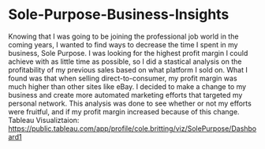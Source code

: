 # Sole-Purpose-Business-Insights
Knowing that I was going to be joining the professional job world in the coming years, I wanted to find ways to decrease the time I spent in my business, Sole Purpose. I was looking for the highest profit margin I could achieve with as little time as possible, so I did a stastical analysis on the profitability of my previous sales based on what platform I sold on. What I found was that when selling direct-to-consumer, my profit margin was much higher than other sites like eBay. I decided to make a change to my business and create more automated marketing efforts that targeted my personal network. This analysis was done to see whether or not my efforts were fruitful, and if my profit margin increased because of this change.
Tableau Visualiztaion: https://public.tableau.com/app/profile/cole.britting/viz/SolePurpose/Dashboard1
